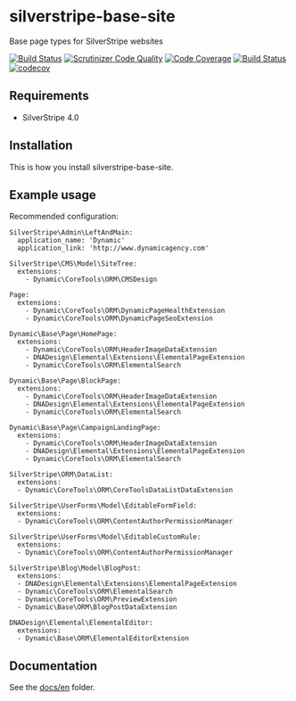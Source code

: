 # silverstripe-base-site

Base page types for SilverStripe websites

[![Build Status](https://travis-ci.com/dynamic/silverstripe-base-site.svg?token=hFT1sXd4nNmguE972zHN&branch=master)](https://travis-ci.com/dynamic/silverstripe-base-site)
[![Scrutinizer Code Quality](https://scrutinizer-ci.com/g/dynamic/silverstripe-base-site/badges/quality-score.png?b=master&s=6602bc588bf7da4a15e9ae4e061c92781c87caf5)](https://scrutinizer-ci.com/g/dynamic/silverstripe-base-site/?branch=master)
[![Code Coverage](https://scrutinizer-ci.com/g/dynamic/silverstripe-base-site/badges/coverage.png?b=master&s=fde13fa99212b7985699f22a13c22d393b76299a)](https://scrutinizer-ci.com/g/dynamic/silverstripe-base-site/?branch=master)
[![Build Status](https://scrutinizer-ci.com/g/dynamic/silverstripe-base-site/badges/build.png?b=master&s=d0c33738b6be129105fa8f507591359fcf4f40ae)](https://scrutinizer-ci.com/g/dynamic/silverstripe-base-site/build-status/master)
[![codecov](https://codecov.io/gh/dynamic/silverstripe-base-site/branch/master/graph/badge.svg?token=8qD1GBbxzV)](https://codecov.io/gh/dynamic/silverstripe-base-site)

## Requirements

- SilverStripe 4.0

## Installation

This is how you install silverstripe-base-site.

## Example usage

Recommended configuration:

```
SilverStripe\Admin\LeftAndMain:
  application_name: 'Dynamic'
  application_link: 'http://www.dynamicagency.com'

SilverStripe\CMS\Model\SiteTree:
  extensions:
    - Dynamic\CoreTools\ORM\CMSDesign

Page:
  extensions:
    - Dynamic\CoreTools\ORM\DynamicPageHealthExtension
    - Dynamic\CoreTools\ORM\DynamicPageSeoExtension

Dynamic\Base\Page\HomePage:
  extensions:
    - Dynamic\CoreTools\ORM\HeaderImageDataExtension
    - DNADesign\Elemental\Extensions\ElementalPageExtension
    - Dynamic\CoreTools\ORM\ElementalSearch

Dynamic\Base\Page\BlockPage:
  extensions:
    - Dynamic\CoreTools\ORM\HeaderImageDataExtension
    - DNADesign\Elemental\Extensions\ElementalPageExtension
    - Dynamic\CoreTools\ORM\ElementalSearch

Dynamic\Base\Page\CampaignLandingPage:
  extensions:
    - Dynamic\CoreTools\ORM\HeaderImageDataExtension
    - DNADesign\Elemental\Extensions\ElementalPageExtension
    - Dynamic\CoreTools\ORM\ElementalSearch

SilverStripe\ORM\DataList:
  extensions:
  - Dynamic\CoreTools\ORM\CoreToolsDataListDataExtension

SilverStripe\UserForms\Model\EditableFormField:
  extensions:
  - Dynamic\CoreTools\ORM\ContentAuthorPermissionManager

SilverStripe\UserForms\Model\EditableCustomRule:
  extensions:
  - Dynamic\CoreTools\ORM\ContentAuthorPermissionManager

SilverStripe\Blog\Model\BlogPost:
  extensions:
  - DNADesign\Elemental\Extensions\ElementalPageExtension
  - Dynamic\CoreTools\ORM\ElementalSearch
  - Dynamic\CoreTools\ORM\PreviewExtension
  - Dynamic\Base\ORM\BlogPostDataExtension

DNADesign\Elemental\ElementalEditor:
  extensions:
  - Dynamic\Base\ORM\ElementalEditorExtension
```

## Documentation

See the [docs/en](docs/en/index.md) folder.
